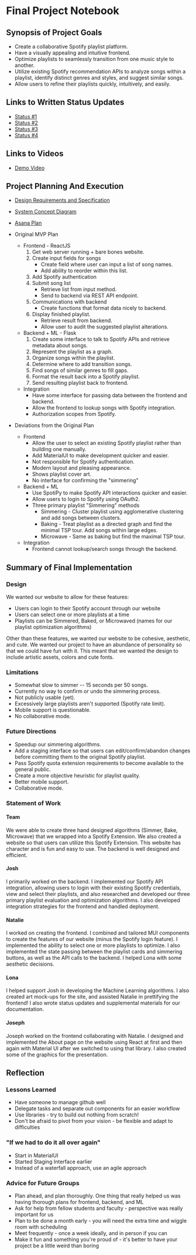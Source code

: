 # Final Project Notebook

## Synopsis of Project Goals

- Create a collaborative Spotify playlist platform.
- Have a visually appealing and intuitive frontend.
- Optimize playlists to seamlessly transition from one music style to another.
- Utilize existing Spotify recommendation APIs to analyze songs within a
  playlist, identify distinct genres and styles, and suggest similar songs.
- Allow users to refine their playlists quickly, intuitively, and easily.

## Links to Written Status Updates

- [Status #1](/Status/status1.md)
- [Status #2](/Status/status2.md)
- [Status #3](/Status/status3.md)
- [Status #4](/Status/status4.md)

## Links to Videos

- [Demo Video](https://drive.google.com/file/d/1P7semxK-kGSKX0Kd9hiwo2uvoAK_8abu/view?usp=sharing)

## Project Planning And Execution

- [Design Requirements and Specification](https://docs.google.com/document/d/1mxL4wcjIboUZs82ka1uiGlvUL_izlJdRB-PtG3yicJk/edit?usp=sharing)
- [System Concept Diagram](/ElevatorPitch/systemconceptdiagram.pdf)
- [Asana Plan](https://app.asana.com/0/1203117920538793/1203117920538793)
- Original MVP Plan

  - Frontend - ReactJS
    1. Get web server running + bare bones website.
    2. Create input fields for songs
       - Create field where user can input a list of song names.
       - Add ability to reorder within this list.
    3. Add Spotify authentication
    4. Submit song list
       - Retrieve list from input method.
       - Send to backend via REST API endpoint.
    5. Communications with backend
       - Create functions that format data nicely to backend.
    6. Display finished playlist.
       - Retrieve result from backend.
       - Allow user to audit the suggested playlist alterations.
  - Backend + ML - Flask
    1. Create some interface to talk to Spotify APIs and retrieve metadata about
       songs.
    2. Represent the playlist as a graph.
    3. Organize songs within the playlist.
    4. Determine where to add transition songs.
    5. Find songs of similar genres to fill gaps.
    6. Format the result back into a Spotify playlist.
    7. Send resulting playlist back to frontend.
  - Integration
    - Have some interface for passing data between the frontend and backend.
    - Allow the frontend to lookup songs with Spotify integration.
    - Authorization scopes from Spotify.

- Deviations from the Original Plan
  - Frontend
    - Allow the user to select an existing Spotify playlist rather than building
      one manually.
    - Add MaterialUI to make development quicker and easier.
    - Not responsible for Spotify authentication.
    - Modern layout and pleasing appearance.
    - Shows playlist cover art.
    - No interface for confirming the "simmering"
  - Backend + ML
    - Use SpotiPy to make Spotify API interactions quicker and easier.
    - Allow users to login to Spotify using OAuth2.
    - Three primary playlist "Simmering" methods
      - Simmering - Cluster playlist using agglomerative clustering and add
        songs between clusters.
      - Baking - Treat playlist as a directed graph and find the minimal TSP
        tour. Add songs within large edges.
      - Microwave - Same as baking but find the maximal TSP tour.
  - Integration
    - Frontend cannot lookup/search songs through the backend.

## Summary of Final Implementation

### Design

We wanted our website to allow for these features:

- Users can login to their Spotify account through our website
- Users can select one or more playlists at a time
- Playlists can be Simmered, Baked, or Microwaved (names for our playlist
  optimization algorithms)

Other than these features, we wanted our website to be cohesive, aesthetic, and
cute. We wanted our project to have an abundance of personality so that we could
have fun with it. This meant that we wanted the design to include artistic
assets, colors and cute fonts.

### Limitations

- Somewhat slow to simmer -- 15 seconds per 50 songs.
- Currently no way to confirm or undo the simmering process.
- Not publicly usable (yet).
- Excessively large playlists aren't supported (Spotify rate limit).
- Mobile support is questionable.
- No collaborative mode.

### Future Directions

- Speedup our simmering algorithms.
- Add a staging interface so that users can edit/confirm/abandon changes before
  committing them to the original Spotify playlist.
- Pass Spotify quota extension requirements to become available to the general
  public.
- Create a more objective heuristic for playlist quality.
- Better mobile support.
- Collaborative mode.

### Statement of Work

#### Team

We were able to create three hand designed algorithms (Simmer, Bake, Microwave)
that we wrapped into a Spotify Extension. We also created a website so that
users can utilize this Spotify Extension. This website has character and is fun
and easy to use. The backend is well designed and efficient.

#### Josh

I primarily worked on the backend. I implemented our Spotify API integration,
allowing users to login with their existing Spotify credentials, view and select
their playlists, and also researched and developed our three primary playlist
evaluation and optimization algorithms. I also developed integration strategies
for the frontend and handled deployment.

#### Natalie

I worked on creating the frontend. I combined and tailored MUI components to
create the features of our website (minus the Spotify login feature). I
implemented the ability to select one or more playlists to optimize. I also
implemented the state passing between the playlist cards and simmering buttons,
as well as the API calls to the backend. I helped Lona with some aesthetic
decisions.

#### Lona

I helped support Josh in developing the Machine Learning algorithms. I also
created art mock-ups for the site, and assisted Natalie in prettifying the
frontend! I also wrote status updates and supplemental materials for our
documentation.

#### Joseph

Joseph worked on the frontend collaborating with Natalie. I designed and
implemented the About page on the website using React at first and then again
with Material UI after we switched to using that library. I also created some of
the graphics for the presentation.

## Reflection

### Lessons Learned

- Have someone to manage github well
- Delegate tasks and separate out components for an easier workflow
- Use libraries - try to build out nothing from scratch!
- Don't be afraid to pivot from your vision - be flexible and adapt to
  difficulties

### "If we had to do it all over again"

- Start in MaterialUI
- Started Staging Interface earlier
- Instead of a waterfall approach, use an agile approach

### Advice for Future Groups

- Plan ahead, and plan thoroughly. One thing that really helped us was having
  thorough plans for frontend, backend, and ML
- Ask for help from fellow students and faculty - perspective was really
  important for us
- Plan to be done a month early - you will need the extra time and wiggle room
  with scheduling
- Meet frequently - once a week ideally, and in person if you can
- Make it fun and something you're proud of - it's better to have your project
  be a little weird than boring
